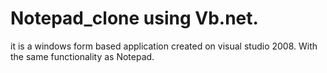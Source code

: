 # Notepad_clone using Vb.net.
it is a windows form based application created on visual studio 2008. With the same functionality as Notepad.
